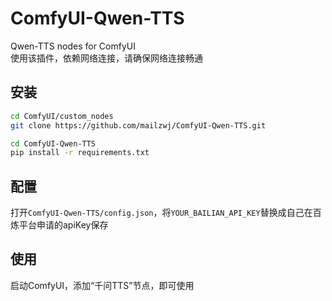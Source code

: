 # ComfyUI-Qwen-TTS
Qwen-TTS nodes for ComfyUI\
使用该插件，依赖网络连接，请确保网络连接畅通

## 安装
```bash
cd ComfyUI/custom_nodes
git clone https://github.com/mailzwj/ComfyUI-Qwen-TTS.git

cd ComfyUI-Qwen-TTS
pip install -r requirements.txt
```

## 配置
打开`ComfyUI-Qwen-TTS/config.json`，将`YOUR_BAILIAN_API_KEY`替换成自己在百炼平台申请的apiKey保存

## 使用
启动ComfyUI，添加“千问TTS”节点，即可使用
